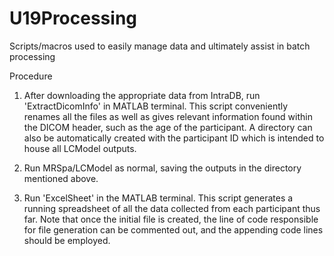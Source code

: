 # U19Processing

Scripts/macros used to easily manage data and ultimately assist in batch processing 

Procedure

1. After downloading the appropriate data from IntraDB, run 'ExtractDicomInfo' in MATLAB terminal. This script conveniently renames all the files as well as gives relevant information found within the DICOM header, such as the age of the participant. A directory can also be automatically created with the participant ID which is intended to house all LCModel outputs. 

2. Run MRSpa/LCModel as normal, saving the outputs in the directory mentioned above. 

3. Run 'ExcelSheet' in the MATLAB terminal. This script generates a running spreadsheet of all the data collected from each participant thus far. Note that once the initial file is created, the line of code responsible for file generation can be commented out, and the appending code lines should be employed. 


